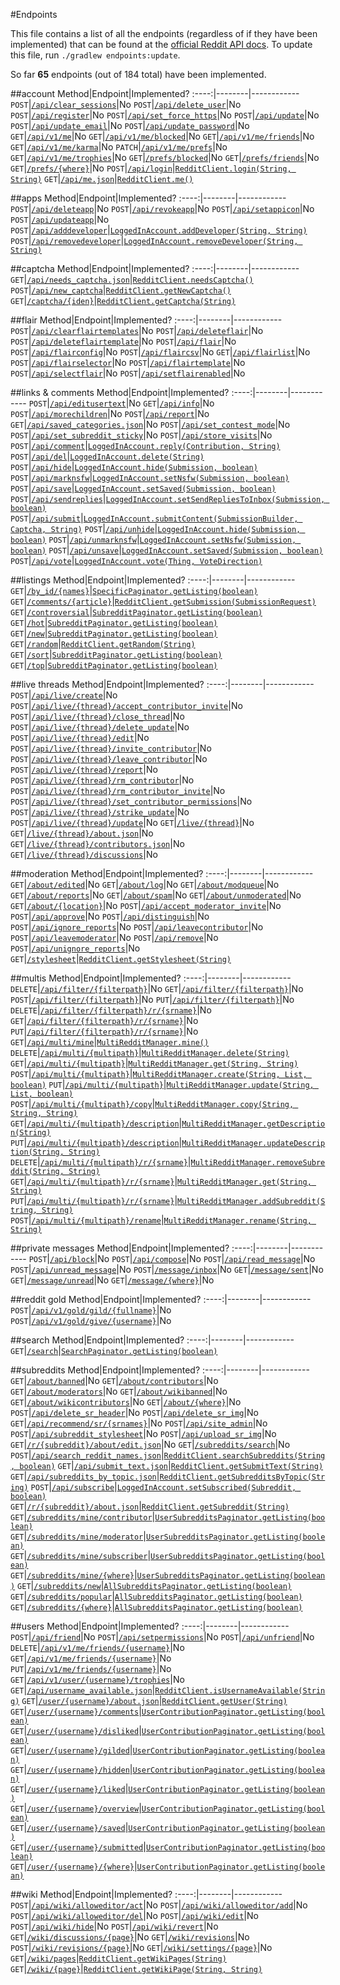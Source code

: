 <!--- Generated 2014-10-11 at 22:20:16 EDT. Use ./gradlew endpoints:update to update. DO NOT MODIFY DIRECTLY -->
#Endpoints

This file contains a list of all the endpoints (regardless of if they have been implemented) that can be found at the [official Reddit API docs](https://www.reddit.com/dev/api). To update this file, run `./gradlew endpoints:update`.

So far **65** endpoints (out of 184 total) have been implemented.

##account
Method|Endpoint|Implemented?
:----:|--------|------------
`POST`|[`/api/clear_sessions`](https://www.reddit.com/dev/api#POST_api_clear_sessions)|No
`POST`|[`/api/delete_user`](https://www.reddit.com/dev/api#POST_api_delete_user)|No
`POST`|[`/api/register`](https://www.reddit.com/dev/api#POST_api_register)|No
`POST`|[`/api/set_force_https`](https://www.reddit.com/dev/api#POST_api_set_force_https)|No
`POST`|[`/api/update`](https://www.reddit.com/dev/api#POST_api_update)|No
`POST`|[`/api/update_email`](https://www.reddit.com/dev/api#POST_api_update_email)|No
`POST`|[`/api/update_password`](https://www.reddit.com/dev/api#POST_api_update_password)|No
`GET`|[`/api/v1/me`](https://www.reddit.com/dev/api#GET_api_v1_me)|No
`GET`|[`/api/v1/me/blocked`](https://www.reddit.com/dev/api#GET_api_v1_me_blocked)|No
`GET`|[`/api/v1/me/friends`](https://www.reddit.com/dev/api#GET_api_v1_me_friends)|No
`GET`|[`/api/v1/me/karma`](https://www.reddit.com/dev/api#GET_api_v1_me_karma)|No
`PATCH`|[`/api/v1/me/prefs`](https://www.reddit.com/dev/api#PATCH_api_v1_me_prefs)|No
`GET`|[`/api/v1/me/trophies`](https://www.reddit.com/dev/api#GET_api_v1_me_trophies)|No
`GET`|[`/prefs/blocked`](https://www.reddit.com/dev/api#GET_prefs_blocked)|No
`GET`|[`/prefs/friends`](https://www.reddit.com/dev/api#GET_prefs_friends)|No
`GET`|[`/prefs/{where}`](https://www.reddit.com/dev/api#GET_prefs_%7Bwhere%7D)|No
`POST`|[`/api/login`](https://www.reddit.com/dev/api#POST_api_login)|[`RedditClient.login(String, String)`](https://thatjavanerd.github.io/JRAW/docs/0.4.0/net/dean/jraw/RedditClient#login-java.lang.String-java.lang.String-)
`GET`|[`/api/me.json`](https://www.reddit.com/dev/api#GET_api_me.json)|[`RedditClient.me()`](https://thatjavanerd.github.io/JRAW/docs/0.4.0/net/dean/jraw/RedditClient#me--)

##apps
Method|Endpoint|Implemented?
:----:|--------|------------
`POST`|[`/api/deleteapp`](https://www.reddit.com/dev/api#POST_api_deleteapp)|No
`POST`|[`/api/revokeapp`](https://www.reddit.com/dev/api#POST_api_revokeapp)|No
`POST`|[`/api/setappicon`](https://www.reddit.com/dev/api#POST_api_setappicon)|No
`POST`|[`/api/updateapp`](https://www.reddit.com/dev/api#POST_api_updateapp)|No
`POST`|[`/api/adddeveloper`](https://www.reddit.com/dev/api#POST_api_adddeveloper)|[`LoggedInAccount.addDeveloper(String, String)`](https://thatjavanerd.github.io/JRAW/docs/0.4.0/net/dean/jraw/models/LoggedInAccount#addDeveloper-java.lang.String-java.lang.String-)
`POST`|[`/api/removedeveloper`](https://www.reddit.com/dev/api#POST_api_removedeveloper)|[`LoggedInAccount.removeDeveloper(String, String)`](https://thatjavanerd.github.io/JRAW/docs/0.4.0/net/dean/jraw/models/LoggedInAccount#removeDeveloper-java.lang.String-java.lang.String-)

##captcha
Method|Endpoint|Implemented?
:----:|--------|------------
`GET`|[`/api/needs_captcha.json`](https://www.reddit.com/dev/api#GET_api_needs_captcha.json)|[`RedditClient.needsCaptcha()`](https://thatjavanerd.github.io/JRAW/docs/0.4.0/net/dean/jraw/RedditClient#needsCaptcha--)
`POST`|[`/api/new_captcha`](https://www.reddit.com/dev/api#POST_api_new_captcha)|[`RedditClient.getNewCaptcha()`](https://thatjavanerd.github.io/JRAW/docs/0.4.0/net/dean/jraw/RedditClient#getNewCaptcha--)
`GET`|[`/captcha/{iden}`](https://www.reddit.com/dev/api#GET_captcha_%7Biden%7D)|[`RedditClient.getCaptcha(String)`](https://thatjavanerd.github.io/JRAW/docs/0.4.0/net/dean/jraw/RedditClient#getCaptcha-java.lang.String-)

##flair
Method|Endpoint|Implemented?
:----:|--------|------------
`POST`|[`/api/clearflairtemplates`](https://www.reddit.com/dev/api#POST_api_clearflairtemplates)|No
`POST`|[`/api/deleteflair`](https://www.reddit.com/dev/api#POST_api_deleteflair)|No
`POST`|[`/api/deleteflairtemplate`](https://www.reddit.com/dev/api#POST_api_deleteflairtemplate)|No
`POST`|[`/api/flair`](https://www.reddit.com/dev/api#POST_api_flair)|No
`POST`|[`/api/flairconfig`](https://www.reddit.com/dev/api#POST_api_flairconfig)|No
`POST`|[`/api/flaircsv`](https://www.reddit.com/dev/api#POST_api_flaircsv)|No
`GET`|[`/api/flairlist`](https://www.reddit.com/dev/api#GET_api_flairlist)|No
`POST`|[`/api/flairselector`](https://www.reddit.com/dev/api#POST_api_flairselector)|No
`POST`|[`/api/flairtemplate`](https://www.reddit.com/dev/api#POST_api_flairtemplate)|No
`POST`|[`/api/selectflair`](https://www.reddit.com/dev/api#POST_api_selectflair)|No
`POST`|[`/api/setflairenabled`](https://www.reddit.com/dev/api#POST_api_setflairenabled)|No

##links & comments
Method|Endpoint|Implemented?
:----:|--------|------------
`POST`|[`/api/editusertext`](https://www.reddit.com/dev/api#POST_api_editusertext)|No
`GET`|[`/api/info`](https://www.reddit.com/dev/api#GET_api_info)|No
`POST`|[`/api/morechildren`](https://www.reddit.com/dev/api#POST_api_morechildren)|No
`POST`|[`/api/report`](https://www.reddit.com/dev/api#POST_api_report)|No
`GET`|[`/api/saved_categories.json`](https://www.reddit.com/dev/api#GET_api_saved_categories.json)|No
`POST`|[`/api/set_contest_mode`](https://www.reddit.com/dev/api#POST_api_set_contest_mode)|No
`POST`|[`/api/set_subreddit_sticky`](https://www.reddit.com/dev/api#POST_api_set_subreddit_sticky)|No
`POST`|[`/api/store_visits`](https://www.reddit.com/dev/api#POST_api_store_visits)|No
`POST`|[`/api/comment`](https://www.reddit.com/dev/api#POST_api_comment)|[`LoggedInAccount.reply(Contribution, String)`](https://thatjavanerd.github.io/JRAW/docs/0.4.0/net/dean/jraw/models/LoggedInAccount#reply-net.dean.jraw.models.Contribution-java.lang.String-)
`POST`|[`/api/del`](https://www.reddit.com/dev/api#POST_api_del)|[`LoggedInAccount.delete(String)`](https://thatjavanerd.github.io/JRAW/docs/0.4.0/net/dean/jraw/models/LoggedInAccount#delete-java.lang.String-)
`POST`|[`/api/hide`](https://www.reddit.com/dev/api#POST_api_hide)|[`LoggedInAccount.hide(Submission, boolean)`](https://thatjavanerd.github.io/JRAW/docs/0.4.0/net/dean/jraw/models/LoggedInAccount#hide-net.dean.jraw.models.Submission-boolean-)
`POST`|[`/api/marknsfw`](https://www.reddit.com/dev/api#POST_api_marknsfw)|[`LoggedInAccount.setNsfw(Submission, boolean)`](https://thatjavanerd.github.io/JRAW/docs/0.4.0/net/dean/jraw/models/LoggedInAccount#setNsfw-net.dean.jraw.models.Submission-boolean-)
`POST`|[`/api/save`](https://www.reddit.com/dev/api#POST_api_save)|[`LoggedInAccount.setSaved(Submission, boolean)`](https://thatjavanerd.github.io/JRAW/docs/0.4.0/net/dean/jraw/models/LoggedInAccount#setSaved-net.dean.jraw.models.Submission-boolean-)
`POST`|[`/api/sendreplies`](https://www.reddit.com/dev/api#POST_api_sendreplies)|[`LoggedInAccount.setSendRepliesToInbox(Submission, boolean)`](https://thatjavanerd.github.io/JRAW/docs/0.4.0/net/dean/jraw/models/LoggedInAccount#setSendRepliesToInbox-net.dean.jraw.models.Submission-boolean-)
`POST`|[`/api/submit`](https://www.reddit.com/dev/api#POST_api_submit)|[`LoggedInAccount.submitContent(SubmissionBuilder, Captcha, String)`](https://thatjavanerd.github.io/JRAW/docs/0.4.0/net/dean/jraw/models/LoggedInAccount#submitContent-net.dean.jraw.models.LoggedInAccount$SubmissionBuilder-net.dean.jraw.models.Captcha-java.lang.String-)
`POST`|[`/api/unhide`](https://www.reddit.com/dev/api#POST_api_unhide)|[`LoggedInAccount.hide(Submission, boolean)`](https://thatjavanerd.github.io/JRAW/docs/0.4.0/net/dean/jraw/models/LoggedInAccount#hide-net.dean.jraw.models.Submission-boolean-)
`POST`|[`/api/unmarknsfw`](https://www.reddit.com/dev/api#POST_api_unmarknsfw)|[`LoggedInAccount.setNsfw(Submission, boolean)`](https://thatjavanerd.github.io/JRAW/docs/0.4.0/net/dean/jraw/models/LoggedInAccount#setNsfw-net.dean.jraw.models.Submission-boolean-)
`POST`|[`/api/unsave`](https://www.reddit.com/dev/api#POST_api_unsave)|[`LoggedInAccount.setSaved(Submission, boolean)`](https://thatjavanerd.github.io/JRAW/docs/0.4.0/net/dean/jraw/models/LoggedInAccount#setSaved-net.dean.jraw.models.Submission-boolean-)
`POST`|[`/api/vote`](https://www.reddit.com/dev/api#POST_api_vote)|[`LoggedInAccount.vote(Thing, VoteDirection)`](https://thatjavanerd.github.io/JRAW/docs/0.4.0/net/dean/jraw/models/LoggedInAccount#vote-net.dean.jraw.models.Thing-net.dean.jraw.models.VoteDirection-)

##listings
Method|Endpoint|Implemented?
:----:|--------|------------
`GET`|[`/by_id/{names}`](https://www.reddit.com/dev/api#GET_by_id_%7Bnames%7D)|[`SpecificPaginator.getListing(boolean)`](https://thatjavanerd.github.io/JRAW/docs/0.4.0/net/dean/jraw/pagination/SpecificPaginator#getListing-boolean-)
`GET`|[`/comments/{article}`](https://www.reddit.com/dev/api#GET_comments_%7Barticle%7D)|[`RedditClient.getSubmission(SubmissionRequest)`](https://thatjavanerd.github.io/JRAW/docs/0.4.0/net/dean/jraw/RedditClient#getSubmission-net.dean.jraw.RedditClient$SubmissionRequest-)
`GET`|[`/controversial`](https://www.reddit.com/dev/api#GET_controversial)|[`SubredditPaginator.getListing(boolean)`](https://thatjavanerd.github.io/JRAW/docs/0.4.0/net/dean/jraw/pagination/SubredditPaginator#getListing-boolean-)
`GET`|[`/hot`](https://www.reddit.com/dev/api#GET_hot)|[`SubredditPaginator.getListing(boolean)`](https://thatjavanerd.github.io/JRAW/docs/0.4.0/net/dean/jraw/pagination/SubredditPaginator#getListing-boolean-)
`GET`|[`/new`](https://www.reddit.com/dev/api#GET_new)|[`SubredditPaginator.getListing(boolean)`](https://thatjavanerd.github.io/JRAW/docs/0.4.0/net/dean/jraw/pagination/SubredditPaginator#getListing-boolean-)
`GET`|[`/random`](https://www.reddit.com/dev/api#GET_random)|[`RedditClient.getRandom(String)`](https://thatjavanerd.github.io/JRAW/docs/0.4.0/net/dean/jraw/RedditClient#getRandom-java.lang.String-)
`GET`|[`/sort`](https://www.reddit.com/dev/api#GET_sort)|[`SubredditPaginator.getListing(boolean)`](https://thatjavanerd.github.io/JRAW/docs/0.4.0/net/dean/jraw/pagination/SubredditPaginator#getListing-boolean-)
`GET`|[`/top`](https://www.reddit.com/dev/api#GET_top)|[`SubredditPaginator.getListing(boolean)`](https://thatjavanerd.github.io/JRAW/docs/0.4.0/net/dean/jraw/pagination/SubredditPaginator#getListing-boolean-)

##live threads
Method|Endpoint|Implemented?
:----:|--------|------------
`POST`|[`/api/live/create`](https://www.reddit.com/dev/api#POST_api_live_create)|No
`POST`|[`/api/live/{thread}/accept_contributor_invite`](https://www.reddit.com/dev/api#POST_api_live_%7Bthread%7D_accept_contributor_invite)|No
`POST`|[`/api/live/{thread}/close_thread`](https://www.reddit.com/dev/api#POST_api_live_%7Bthread%7D_close_thread)|No
`POST`|[`/api/live/{thread}/delete_update`](https://www.reddit.com/dev/api#POST_api_live_%7Bthread%7D_delete_update)|No
`POST`|[`/api/live/{thread}/edit`](https://www.reddit.com/dev/api#POST_api_live_%7Bthread%7D_edit)|No
`POST`|[`/api/live/{thread}/invite_contributor`](https://www.reddit.com/dev/api#POST_api_live_%7Bthread%7D_invite_contributor)|No
`POST`|[`/api/live/{thread}/leave_contributor`](https://www.reddit.com/dev/api#POST_api_live_%7Bthread%7D_leave_contributor)|No
`POST`|[`/api/live/{thread}/report`](https://www.reddit.com/dev/api#POST_api_live_%7Bthread%7D_report)|No
`POST`|[`/api/live/{thread}/rm_contributor`](https://www.reddit.com/dev/api#POST_api_live_%7Bthread%7D_rm_contributor)|No
`POST`|[`/api/live/{thread}/rm_contributor_invite`](https://www.reddit.com/dev/api#POST_api_live_%7Bthread%7D_rm_contributor_invite)|No
`POST`|[`/api/live/{thread}/set_contributor_permissions`](https://www.reddit.com/dev/api#POST_api_live_%7Bthread%7D_set_contributor_permissions)|No
`POST`|[`/api/live/{thread}/strike_update`](https://www.reddit.com/dev/api#POST_api_live_%7Bthread%7D_strike_update)|No
`POST`|[`/api/live/{thread}/update`](https://www.reddit.com/dev/api#POST_api_live_%7Bthread%7D_update)|No
`GET`|[`/live/{thread}`](https://www.reddit.com/dev/api#GET_live_%7Bthread%7D)|No
`GET`|[`/live/{thread}/about.json`](https://www.reddit.com/dev/api#GET_live_%7Bthread%7D_about.json)|No
`GET`|[`/live/{thread}/contributors.json`](https://www.reddit.com/dev/api#GET_live_%7Bthread%7D_contributors.json)|No
`GET`|[`/live/{thread}/discussions`](https://www.reddit.com/dev/api#GET_live_%7Bthread%7D_discussions)|No

##moderation
Method|Endpoint|Implemented?
:----:|--------|------------
`GET`|[`/about/edited`](https://www.reddit.com/dev/api#GET_about_edited)|No
`GET`|[`/about/log`](https://www.reddit.com/dev/api#GET_about_log)|No
`GET`|[`/about/modqueue`](https://www.reddit.com/dev/api#GET_about_modqueue)|No
`GET`|[`/about/reports`](https://www.reddit.com/dev/api#GET_about_reports)|No
`GET`|[`/about/spam`](https://www.reddit.com/dev/api#GET_about_spam)|No
`GET`|[`/about/unmoderated`](https://www.reddit.com/dev/api#GET_about_unmoderated)|No
`GET`|[`/about/{location}`](https://www.reddit.com/dev/api#GET_about_%7Blocation%7D)|No
`POST`|[`/api/accept_moderator_invite`](https://www.reddit.com/dev/api#POST_api_accept_moderator_invite)|No
`POST`|[`/api/approve`](https://www.reddit.com/dev/api#POST_api_approve)|No
`POST`|[`/api/distinguish`](https://www.reddit.com/dev/api#POST_api_distinguish)|No
`POST`|[`/api/ignore_reports`](https://www.reddit.com/dev/api#POST_api_ignore_reports)|No
`POST`|[`/api/leavecontributor`](https://www.reddit.com/dev/api#POST_api_leavecontributor)|No
`POST`|[`/api/leavemoderator`](https://www.reddit.com/dev/api#POST_api_leavemoderator)|No
`POST`|[`/api/remove`](https://www.reddit.com/dev/api#POST_api_remove)|No
`POST`|[`/api/unignore_reports`](https://www.reddit.com/dev/api#POST_api_unignore_reports)|No
`GET`|[`/stylesheet`](https://www.reddit.com/dev/api#GET_stylesheet)|[`RedditClient.getStylesheet(String)`](https://thatjavanerd.github.io/JRAW/docs/0.4.0/net/dean/jraw/RedditClient#getStylesheet-java.lang.String-)

##multis
Method|Endpoint|Implemented?
:----:|--------|------------
`DELETE`|[`/api/filter/{filterpath}`](https://www.reddit.com/dev/api#DELETE_api_filter_%7Bfilterpath%7D)|No
`GET`|[`/api/filter/{filterpath}`](https://www.reddit.com/dev/api#GET_api_filter_%7Bfilterpath%7D)|No
`POST`|[`/api/filter/{filterpath}`](https://www.reddit.com/dev/api#POST_api_filter_%7Bfilterpath%7D)|No
`PUT`|[`/api/filter/{filterpath}`](https://www.reddit.com/dev/api#PUT_api_filter_%7Bfilterpath%7D)|No
`DELETE`|[`/api/filter/{filterpath}/r/{srname}`](https://www.reddit.com/dev/api#DELETE_api_filter_%7Bfilterpath%7D_r_%7Bsrname%7D)|No
`GET`|[`/api/filter/{filterpath}/r/{srname}`](https://www.reddit.com/dev/api#GET_api_filter_%7Bfilterpath%7D_r_%7Bsrname%7D)|No
`PUT`|[`/api/filter/{filterpath}/r/{srname}`](https://www.reddit.com/dev/api#PUT_api_filter_%7Bfilterpath%7D_r_%7Bsrname%7D)|No
`GET`|[`/api/multi/mine`](https://www.reddit.com/dev/api#GET_api_multi_mine)|[`MultiRedditManager.mine()`](https://thatjavanerd.github.io/JRAW/docs/0.4.0/net/dean/jraw/MultiRedditManager#mine--)
`DELETE`|[`/api/multi/{multipath}`](https://www.reddit.com/dev/api#DELETE_api_multi_%7Bmultipath%7D)|[`MultiRedditManager.delete(String)`](https://thatjavanerd.github.io/JRAW/docs/0.4.0/net/dean/jraw/MultiRedditManager#delete-java.lang.String-)
`GET`|[`/api/multi/{multipath}`](https://www.reddit.com/dev/api#GET_api_multi_%7Bmultipath%7D)|[`MultiRedditManager.get(String, String)`](https://thatjavanerd.github.io/JRAW/docs/0.4.0/net/dean/jraw/MultiRedditManager#get-java.lang.String-java.lang.String-)
`POST`|[`/api/multi/{multipath}`](https://www.reddit.com/dev/api#POST_api_multi_%7Bmultipath%7D)|[`MultiRedditManager.create(String, List, boolean)`](https://thatjavanerd.github.io/JRAW/docs/0.4.0/net/dean/jraw/MultiRedditManager#create-java.lang.String-java.util.List-boolean-)
`PUT`|[`/api/multi/{multipath}`](https://www.reddit.com/dev/api#PUT_api_multi_%7Bmultipath%7D)|[`MultiRedditManager.update(String, List, boolean)`](https://thatjavanerd.github.io/JRAW/docs/0.4.0/net/dean/jraw/MultiRedditManager#update-java.lang.String-java.util.List-boolean-)
`POST`|[`/api/multi/{multipath}/copy`](https://www.reddit.com/dev/api#POST_api_multi_%7Bmultipath%7D_copy)|[`MultiRedditManager.copy(String, String, String)`](https://thatjavanerd.github.io/JRAW/docs/0.4.0/net/dean/jraw/MultiRedditManager#copy-java.lang.String-java.lang.String-java.lang.String-)
`GET`|[`/api/multi/{multipath}/description`](https://www.reddit.com/dev/api#GET_api_multi_%7Bmultipath%7D_description)|[`MultiRedditManager.getDescription(String)`](https://thatjavanerd.github.io/JRAW/docs/0.4.0/net/dean/jraw/MultiRedditManager#getDescription-java.lang.String-)
`PUT`|[`/api/multi/{multipath}/description`](https://www.reddit.com/dev/api#PUT_api_multi_%7Bmultipath%7D_description)|[`MultiRedditManager.updateDescription(String, String)`](https://thatjavanerd.github.io/JRAW/docs/0.4.0/net/dean/jraw/MultiRedditManager#updateDescription-java.lang.String-java.lang.String-)
`DELETE`|[`/api/multi/{multipath}/r/{srname}`](https://www.reddit.com/dev/api#DELETE_api_multi_%7Bmultipath%7D_r_%7Bsrname%7D)|[`MultiRedditManager.removeSubreddit(String, String)`](https://thatjavanerd.github.io/JRAW/docs/0.4.0/net/dean/jraw/MultiRedditManager#removeSubreddit-java.lang.String-java.lang.String-)
`GET`|[`/api/multi/{multipath}/r/{srname}`](https://www.reddit.com/dev/api#GET_api_multi_%7Bmultipath%7D_r_%7Bsrname%7D)|[`MultiRedditManager.get(String, String)`](https://thatjavanerd.github.io/JRAW/docs/0.4.0/net/dean/jraw/MultiRedditManager#get-java.lang.String-java.lang.String-)
`PUT`|[`/api/multi/{multipath}/r/{srname}`](https://www.reddit.com/dev/api#PUT_api_multi_%7Bmultipath%7D_r_%7Bsrname%7D)|[`MultiRedditManager.addSubreddit(String, String)`](https://thatjavanerd.github.io/JRAW/docs/0.4.0/net/dean/jraw/MultiRedditManager#addSubreddit-java.lang.String-java.lang.String-)
`POST`|[`/api/multi/{multipath}/rename`](https://www.reddit.com/dev/api#POST_api_multi_%7Bmultipath%7D_rename)|[`MultiRedditManager.rename(String, String)`](https://thatjavanerd.github.io/JRAW/docs/0.4.0/net/dean/jraw/MultiRedditManager#rename-java.lang.String-java.lang.String-)

##private messages
Method|Endpoint|Implemented?
:----:|--------|------------
`POST`|[`/api/block`](https://www.reddit.com/dev/api#POST_api_block)|No
`POST`|[`/api/compose`](https://www.reddit.com/dev/api#POST_api_compose)|No
`POST`|[`/api/read_message`](https://www.reddit.com/dev/api#POST_api_read_message)|No
`POST`|[`/api/unread_message`](https://www.reddit.com/dev/api#POST_api_unread_message)|No
`POST`|[`/message/inbox`](https://www.reddit.com/dev/api#POST_message_inbox)|No
`GET`|[`/message/sent`](https://www.reddit.com/dev/api#GET_message_sent)|No
`GET`|[`/message/unread`](https://www.reddit.com/dev/api#GET_message_unread)|No
`GET`|[`/message/{where}`](https://www.reddit.com/dev/api#GET_message_%7Bwhere%7D)|No

##reddit gold
Method|Endpoint|Implemented?
:----:|--------|------------
`POST`|[`/api/v1/gold/gild/{fullname}`](https://www.reddit.com/dev/api#POST_api_v1_gold_gild_%7Bfullname%7D)|No
`POST`|[`/api/v1/gold/give/{username}`](https://www.reddit.com/dev/api#POST_api_v1_gold_give_%7Busername%7D)|No

##search
Method|Endpoint|Implemented?
:----:|--------|------------
`GET`|[`/search`](https://www.reddit.com/dev/api#GET_search)|[`SearchPaginator.getListing(boolean)`](https://thatjavanerd.github.io/JRAW/docs/0.4.0/net/dean/jraw/pagination/SearchPaginator#getListing-boolean-)

##subreddits
Method|Endpoint|Implemented?
:----:|--------|------------
`GET`|[`/about/banned`](https://www.reddit.com/dev/api#GET_about_banned)|No
`GET`|[`/about/contributors`](https://www.reddit.com/dev/api#GET_about_contributors)|No
`GET`|[`/about/moderators`](https://www.reddit.com/dev/api#GET_about_moderators)|No
`GET`|[`/about/wikibanned`](https://www.reddit.com/dev/api#GET_about_wikibanned)|No
`GET`|[`/about/wikicontributors`](https://www.reddit.com/dev/api#GET_about_wikicontributors)|No
`GET`|[`/about/{where}`](https://www.reddit.com/dev/api#GET_about_%7Bwhere%7D)|No
`POST`|[`/api/delete_sr_header`](https://www.reddit.com/dev/api#POST_api_delete_sr_header)|No
`POST`|[`/api/delete_sr_img`](https://www.reddit.com/dev/api#POST_api_delete_sr_img)|No
`GET`|[`/api/recommend/sr/{srnames}`](https://www.reddit.com/dev/api#GET_api_recommend_sr_%7Bsrnames%7D)|No
`POST`|[`/api/site_admin`](https://www.reddit.com/dev/api#POST_api_site_admin)|No
`POST`|[`/api/subreddit_stylesheet`](https://www.reddit.com/dev/api#POST_api_subreddit_stylesheet)|No
`POST`|[`/api/upload_sr_img`](https://www.reddit.com/dev/api#POST_api_upload_sr_img)|No
`GET`|[`/r/{subreddit}/about/edit.json`](https://www.reddit.com/dev/api#GET_r_%7Bsubreddit%7D_about_edit.json)|No
`GET`|[`/subreddits/search`](https://www.reddit.com/dev/api#GET_subreddits_search)|No
`POST`|[`/api/search_reddit_names.json`](https://www.reddit.com/dev/api#POST_api_search_reddit_names.json)|[`RedditClient.searchSubreddits(String, boolean)`](https://thatjavanerd.github.io/JRAW/docs/0.4.0/net/dean/jraw/RedditClient#searchSubreddits-java.lang.String-boolean-)
`GET`|[`/api/submit_text.json`](https://www.reddit.com/dev/api#GET_api_submit_text.json)|[`RedditClient.getSubmitText(String)`](https://thatjavanerd.github.io/JRAW/docs/0.4.0/net/dean/jraw/RedditClient#getSubmitText-java.lang.String-)
`GET`|[`/api/subreddits_by_topic.json`](https://www.reddit.com/dev/api#GET_api_subreddits_by_topic.json)|[`RedditClient.getSubredditsByTopic(String)`](https://thatjavanerd.github.io/JRAW/docs/0.4.0/net/dean/jraw/RedditClient#getSubredditsByTopic-java.lang.String-)
`POST`|[`/api/subscribe`](https://www.reddit.com/dev/api#POST_api_subscribe)|[`LoggedInAccount.setSubscribed(Subreddit, boolean)`](https://thatjavanerd.github.io/JRAW/docs/0.4.0/net/dean/jraw/models/LoggedInAccount#setSubscribed-net.dean.jraw.models.Subreddit-boolean-)
`GET`|[`/r/{subreddit}/about.json`](https://www.reddit.com/dev/api#GET_r_%7Bsubreddit%7D_about.json)|[`RedditClient.getSubreddit(String)`](https://thatjavanerd.github.io/JRAW/docs/0.4.0/net/dean/jraw/RedditClient#getSubreddit-java.lang.String-)
`GET`|[`/subreddits/mine/contributor`](https://www.reddit.com/dev/api#GET_subreddits_mine_contributor)|[`UserSubredditsPaginator.getListing(boolean)`](https://thatjavanerd.github.io/JRAW/docs/0.4.0/net/dean/jraw/pagination/UserSubredditsPaginator#getListing-boolean-)
`GET`|[`/subreddits/mine/moderator`](https://www.reddit.com/dev/api#GET_subreddits_mine_moderator)|[`UserSubredditsPaginator.getListing(boolean)`](https://thatjavanerd.github.io/JRAW/docs/0.4.0/net/dean/jraw/pagination/UserSubredditsPaginator#getListing-boolean-)
`GET`|[`/subreddits/mine/subscriber`](https://www.reddit.com/dev/api#GET_subreddits_mine_subscriber)|[`UserSubredditsPaginator.getListing(boolean)`](https://thatjavanerd.github.io/JRAW/docs/0.4.0/net/dean/jraw/pagination/UserSubredditsPaginator#getListing-boolean-)
`GET`|[`/subreddits/mine/{where}`](https://www.reddit.com/dev/api#GET_subreddits_mine_%7Bwhere%7D)|[`UserSubredditsPaginator.getListing(boolean)`](https://thatjavanerd.github.io/JRAW/docs/0.4.0/net/dean/jraw/pagination/UserSubredditsPaginator#getListing-boolean-)
`GET`|[`/subreddits/new`](https://www.reddit.com/dev/api#GET_subreddits_new)|[`AllSubredditsPaginator.getListing(boolean)`](https://thatjavanerd.github.io/JRAW/docs/0.4.0/net/dean/jraw/pagination/AllSubredditsPaginator#getListing-boolean-)
`GET`|[`/subreddits/popular`](https://www.reddit.com/dev/api#GET_subreddits_popular)|[`AllSubredditsPaginator.getListing(boolean)`](https://thatjavanerd.github.io/JRAW/docs/0.4.0/net/dean/jraw/pagination/AllSubredditsPaginator#getListing-boolean-)
`GET`|[`/subreddits/{where}`](https://www.reddit.com/dev/api#GET_subreddits_%7Bwhere%7D)|[`AllSubredditsPaginator.getListing(boolean)`](https://thatjavanerd.github.io/JRAW/docs/0.4.0/net/dean/jraw/pagination/AllSubredditsPaginator#getListing-boolean-)

##users
Method|Endpoint|Implemented?
:----:|--------|------------
`POST`|[`/api/friend`](https://www.reddit.com/dev/api#POST_api_friend)|No
`POST`|[`/api/setpermissions`](https://www.reddit.com/dev/api#POST_api_setpermissions)|No
`POST`|[`/api/unfriend`](https://www.reddit.com/dev/api#POST_api_unfriend)|No
`DELETE`|[`/api/v1/me/friends/{username}`](https://www.reddit.com/dev/api#DELETE_api_v1_me_friends_%7Busername%7D)|No
`GET`|[`/api/v1/me/friends/{username}`](https://www.reddit.com/dev/api#GET_api_v1_me_friends_%7Busername%7D)|No
`PUT`|[`/api/v1/me/friends/{username}`](https://www.reddit.com/dev/api#PUT_api_v1_me_friends_%7Busername%7D)|No
`GET`|[`/api/v1/user/{username}/trophies`](https://www.reddit.com/dev/api#GET_api_v1_user_%7Busername%7D_trophies)|No
`GET`|[`/api/username_available.json`](https://www.reddit.com/dev/api#GET_api_username_available.json)|[`RedditClient.isUsernameAvailable(String)`](https://thatjavanerd.github.io/JRAW/docs/0.4.0/net/dean/jraw/RedditClient#isUsernameAvailable-java.lang.String-)
`GET`|[`/user/{username}/about.json`](https://www.reddit.com/dev/api#GET_user_%7Busername%7D_about.json)|[`RedditClient.getUser(String)`](https://thatjavanerd.github.io/JRAW/docs/0.4.0/net/dean/jraw/RedditClient#getUser-java.lang.String-)
`GET`|[`/user/{username}/comments`](https://www.reddit.com/dev/api#GET_user_%7Busername%7D_comments)|[`UserContributionPaginator.getListing(boolean)`](https://thatjavanerd.github.io/JRAW/docs/0.4.0/net/dean/jraw/pagination/UserContributionPaginator#getListing-boolean-)
`GET`|[`/user/{username}/disliked`](https://www.reddit.com/dev/api#GET_user_%7Busername%7D_disliked)|[`UserContributionPaginator.getListing(boolean)`](https://thatjavanerd.github.io/JRAW/docs/0.4.0/net/dean/jraw/pagination/UserContributionPaginator#getListing-boolean-)
`GET`|[`/user/{username}/gilded`](https://www.reddit.com/dev/api#GET_user_%7Busername%7D_gilded)|[`UserContributionPaginator.getListing(boolean)`](https://thatjavanerd.github.io/JRAW/docs/0.4.0/net/dean/jraw/pagination/UserContributionPaginator#getListing-boolean-)
`GET`|[`/user/{username}/hidden`](https://www.reddit.com/dev/api#GET_user_%7Busername%7D_hidden)|[`UserContributionPaginator.getListing(boolean)`](https://thatjavanerd.github.io/JRAW/docs/0.4.0/net/dean/jraw/pagination/UserContributionPaginator#getListing-boolean-)
`GET`|[`/user/{username}/liked`](https://www.reddit.com/dev/api#GET_user_%7Busername%7D_liked)|[`UserContributionPaginator.getListing(boolean)`](https://thatjavanerd.github.io/JRAW/docs/0.4.0/net/dean/jraw/pagination/UserContributionPaginator#getListing-boolean-)
`GET`|[`/user/{username}/overview`](https://www.reddit.com/dev/api#GET_user_%7Busername%7D_overview)|[`UserContributionPaginator.getListing(boolean)`](https://thatjavanerd.github.io/JRAW/docs/0.4.0/net/dean/jraw/pagination/UserContributionPaginator#getListing-boolean-)
`GET`|[`/user/{username}/saved`](https://www.reddit.com/dev/api#GET_user_%7Busername%7D_saved)|[`UserContributionPaginator.getListing(boolean)`](https://thatjavanerd.github.io/JRAW/docs/0.4.0/net/dean/jraw/pagination/UserContributionPaginator#getListing-boolean-)
`GET`|[`/user/{username}/submitted`](https://www.reddit.com/dev/api#GET_user_%7Busername%7D_submitted)|[`UserContributionPaginator.getListing(boolean)`](https://thatjavanerd.github.io/JRAW/docs/0.4.0/net/dean/jraw/pagination/UserContributionPaginator#getListing-boolean-)
`GET`|[`/user/{username}/{where}`](https://www.reddit.com/dev/api#GET_user_%7Busername%7D_%7Bwhere%7D)|[`UserContributionPaginator.getListing(boolean)`](https://thatjavanerd.github.io/JRAW/docs/0.4.0/net/dean/jraw/pagination/UserContributionPaginator#getListing-boolean-)

##wiki
Method|Endpoint|Implemented?
:----:|--------|------------
`POST`|[`/api/wiki/alloweditor/act`](https://www.reddit.com/dev/api#POST_api_wiki_alloweditor_act)|No
`POST`|[`/api/wiki/alloweditor/add`](https://www.reddit.com/dev/api#POST_api_wiki_alloweditor_add)|No
`POST`|[`/api/wiki/alloweditor/del`](https://www.reddit.com/dev/api#POST_api_wiki_alloweditor_del)|No
`POST`|[`/api/wiki/edit`](https://www.reddit.com/dev/api#POST_api_wiki_edit)|No
`POST`|[`/api/wiki/hide`](https://www.reddit.com/dev/api#POST_api_wiki_hide)|No
`POST`|[`/api/wiki/revert`](https://www.reddit.com/dev/api#POST_api_wiki_revert)|No
`GET`|[`/wiki/discussions/{page}`](https://www.reddit.com/dev/api#GET_wiki_discussions_%7Bpage%7D)|No
`GET`|[`/wiki/revisions`](https://www.reddit.com/dev/api#GET_wiki_revisions)|No
`POST`|[`/wiki/revisions/{page}`](https://www.reddit.com/dev/api#POST_wiki_revisions_%7Bpage%7D)|No
`GET`|[`/wiki/settings/{page}`](https://www.reddit.com/dev/api#GET_wiki_settings_%7Bpage%7D)|No
`GET`|[`/wiki/pages`](https://www.reddit.com/dev/api#GET_wiki_pages)|[`RedditClient.getWikiPages(String)`](https://thatjavanerd.github.io/JRAW/docs/0.4.0/net/dean/jraw/RedditClient#getWikiPages-java.lang.String-)
`GET`|[`/wiki/{page}`](https://www.reddit.com/dev/api#GET_wiki_%7Bpage%7D)|[`RedditClient.getWikiPage(String, String)`](https://thatjavanerd.github.io/JRAW/docs/0.4.0/net/dean/jraw/RedditClient#getWikiPage-java.lang.String-java.lang.String-)
